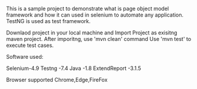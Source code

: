 This is a sample project to demonstrate what is page object model framework and how it can used in selenium to automate any application. TestNG is used as test framework.

Downlaod project in your local machine and Import Project as exisitng maven project. After imporitng, use 'mvn clean' command Use 'mvn test' to execute test cases.

Software used:

Selenium-4.9
Testng -7.4
Java -1.8
ExtendReport -3.1.5

Browser supported Chrome,Edge,FireFox





